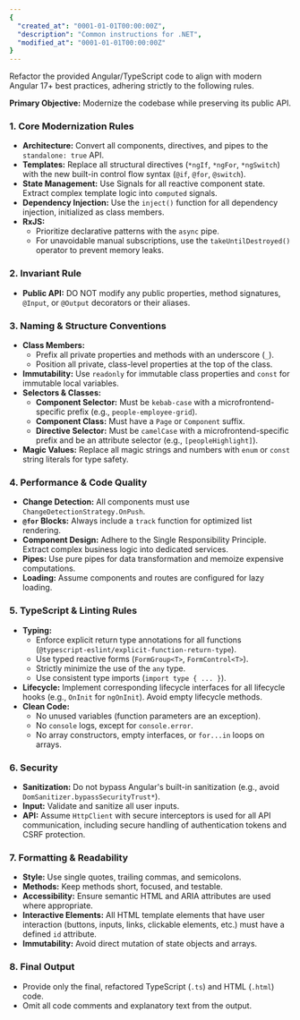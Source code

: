 ```yaml
---
{
  "created_at": "0001-01-01T00:00:00Z",
  "description": "Common instructions for .NET",
  "modified_at": "0001-01-01T00:00:00Z"
}
---
```

Refactor the provided Angular/TypeScript code to align with modern Angular 17+ best practices, adhering strictly to the following rules.

**Primary Objective:** Modernize the codebase while preserving its public API.

### **1. Core Modernization Rules**
- **Architecture:** Convert all components, directives, and pipes to the `standalone: true` API.
- **Templates:** Replace all structural directives (`*ngIf`, `*ngFor`, `*ngSwitch`) with the new built-in control flow syntax (`@if`, `@for`, `@switch`).
- **State Management:** Use Signals for all reactive component state. Extract complex template logic into `computed` signals.
- **Dependency Injection:** Use the `inject()` function for all dependency injection, initialized as class members.
- **RxJS:**
  - Prioritize declarative patterns with the `async` pipe.
  - For unavoidable manual subscriptions, use the `takeUntilDestroyed()` operator to prevent memory leaks.

### **2. Invariant Rule**
- **Public API:** DO NOT modify any public properties, method signatures, `@Input`, or `@Output` decorators or their aliases.

### **3. Naming & Structure Conventions**
- **Class Members:**
  - Prefix all private properties and methods with an underscore (`_`).
  - Position all private, class-level properties at the top of the class.
- **Immutability:** Use `readonly` for immutable class properties and `const` for immutable local variables.
- **Selectors & Classes:**
  - **Component Selector:** Must be `kebab-case` with a microfrontend-specific prefix (e.g., `people-employee-grid`).
  - **Component Class:** Must have a `Page` or `Component` suffix.
  - **Directive Selector:** Must be `camelCase` with a microfrontend-specific prefix and be an attribute selector (e.g., `[peopleHighlight]`).
- **Magic Values:** Replace all magic strings and numbers with `enum` or `const` string literals for type safety.

### **4. Performance & Code Quality**
- **Change Detection:** All components must use `ChangeDetectionStrategy.OnPush`.
- **`@for` Blocks:** Always include a `track` function for optimized list rendering.
- **Component Design:** Adhere to the Single Responsibility Principle. Extract complex business logic into dedicated services.
- **Pipes:** Use pure pipes for data transformation and memoize expensive computations.
- **Loading:** Assume components and routes are configured for lazy loading.

### **5. TypeScript & Linting Rules**
- **Typing:**
  - Enforce explicit return type annotations for all functions (`@typescript-eslint/explicit-function-return-type`).
  - Use typed reactive forms (`FormGroup<T>`, `FormControl<T>`).
  - Strictly minimize the use of the `any` type.
  - Use consistent type imports (`import type { ... }`).
- **Lifecycle:** Implement corresponding lifecycle interfaces for all lifecycle hooks (e.g., `OnInit` for `ngOnInit`). Avoid empty lifecycle methods.
- **Clean Code:**
  - No unused variables (function parameters are an exception).
  - No `console` logs, except for `console.error`.
  - No array constructors, empty interfaces, or `for...in` loops on arrays.

### **6. Security**
- **Sanitization:** Do not bypass Angular's built-in sanitization (e.g., avoid `DomSanitizer.bypassSecurityTrust*`).
- **Input:** Validate and sanitize all user inputs.
- **API:** Assume `HttpClient` with secure interceptors is used for all API communication, including secure handling of authentication tokens and CSRF protection.

### **7. Formatting & Readability**
- **Style:** Use single quotes, trailing commas, and semicolons.
- **Methods:** Keep methods short, focused, and testable.
- **Accessibility:** Ensure semantic HTML and ARIA attributes are used where appropriate.
- **Interactive Elements:** All HTML template elements that have user interaction (buttons, inputs, links, clickable elements, etc.) must have a defined `id` attribute.
- **Immutability:** Avoid direct mutation of state objects and arrays.

### **8. Final Output**
- Provide only the final, refactored TypeScript (`.ts`) and HTML (`.html`) code.
- Omit all code comments and explanatory text from the output.